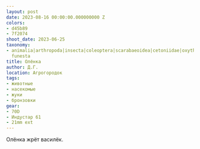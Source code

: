 ```yaml
---
layout: post
date: 2023-08-16 00:00:00.000000000 Z
colors:
- d45b89
- 7f2074
shoot_date: 2023-06-25
taxonomy:
- animalia|arthropoda|insecta|coleoptera|scarabaeoidea|cetoniidae|oxythyrea|oxythyrea
  funesta
title: Олёнка
author: Д.Г.
location: Агрогородок
tags:
- животные
- насекомые
- жуки
- бронзовки
gear:
- 70D
- Индустар 61
- 21mm ext
---
```

Олёнка жрёт василёк.

